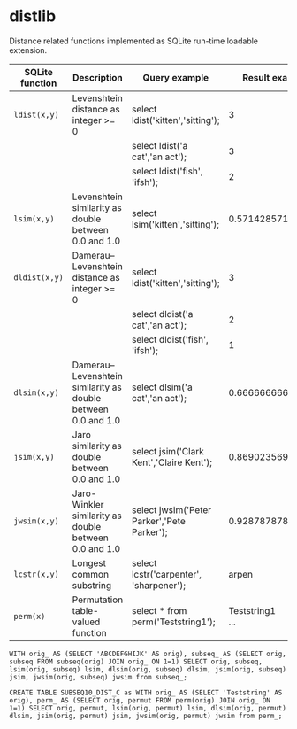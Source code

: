 # distlib
 Distance related functions implemented as SQLite run-time loadable extension.

| SQLite function | Description |  Query example | Result example
| --- | --- | --- | --- | 
| `ldist(x,y)` | Levenshtein distance as integer >= 0 | select ldist('kitten','sitting'); | 3 |
| | | select ldist('a cat','an act'); | 3 |
| | | select ldist('fish', 'ifsh'); | 2 |
| `lsim(x,y)` | Levenshtein similarity as double between 0.0 and 1.0  | select lsim('kitten','sitting'); | 0.571428571428571 |
| `dldist(x,y)` | Damerau–Levenshtein distance as integer >= 0 | select ldist('kitten','sitting'); | 3 |
| | | select  dldist('a cat','an act'); | 2 |
| | | select dldist('fish', 'ifsh'); | 1 |
| `dlsim(x,y)` | Damerau–Levenshtein similarity as double between 0.0 and 1.0 | select dlsim('a cat','an act'); | 0.666666666666667 |
| `jsim(x,y)` | Jaro similarity as double between 0.0 and 1.0 | select jsim('Clark Kent','Claire Kent'); | 0.869023569023569 |
| `jwsim(x,y)` | Jaro-Winkler similarity as double between 0.0 and 1.0 | select jwsim('Peter Parker','Pete Parker'); | 0.928787878787879 |
| `lcstr(x,y)` | Longest common substring | select lcstr('carpenter', 'sharpener'); | arpen |
| `perm(x)` | Permutation table-valued function | select * from perm('Teststring1'); | Teststring1<BR> ... |



`WITH orig_ AS (SELECT 'ABCDEFGHIJK' AS orig),
subseq_ AS (SELECT orig, subseq FROM subseq(orig) JOIN orig_ ON 1=1)
SELECT orig, subseq, lsim(orig, subseq) lsim, dlsim(orig, subseq) dlsim, jsim(orig, subseq) jsim, jwsim(orig, subseq) jwsim from subseq_;`

`CREATE TABLE SUBSEQ10_DIST_C as
WITH orig_ AS (SELECT 'Teststring' AS orig),
perm_ AS (SELECT orig, permut FROM perm(orig) JOIN orig_ ON 1=1)
SELECT orig, permut, lsim(orig, permut) lsim, dlsim(orig, permut) dlsim, jsim(orig, permut) jsim, jwsim(orig, permut) jwsim from perm_;`
